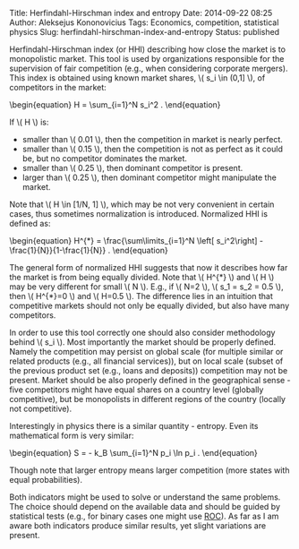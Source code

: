 Title: Herfindahl-Hirschman index and entropy
Date: 2014-09-22 08:25
Author: Aleksejus Kononovicius
Tags: Economics, competition, statistical physics
Slug: herfindahl-hirschman-index-and-entropy
Status: published

Herfindahl-Hirschman index (or HHI) describing
how close the market is to monopolistic market. This tool is used by
organizations responsible for the supervision of fair competition (e.g.,
when considering corporate mergers). This index is obtained using known
market shares, \\\(  s\_i \in (0,1\] \\\), of competitors in the
market<!--more-->:  

\begin{equation}
 H = \sum\_{i=1}^N s\_i^2 . 
\end{equation}

If \\\(  H \\\) is:

-   smaller than \\\(  0.01 \\\), then the competition in market is
    nearly perfect.
-   smaller than \\\(  0.15 \\\), then the competition is not as perfect
    as it could be, but no competitor dominates the market.
-   smaller than \\\(  0.25 \\\), then dominant competitor is present.
-   larger than \\\(  0.25 \\\), then dominant competitor might
    manipulate the market.

Note that \\\(  H \in \[1/N, 1\] \\\), which may be not very convenient
in certain cases, thus sometimes normalization is introduced. Normalized
HHI is defined as:  

\begin{equation}
 H^{\*} = \frac{\sum\limits\_{i=1}^N \left\[ s\_i^2\right\] - \frac{1}{N}}{1-\frac{1}{N}} . 
\end{equation}
  
The general form of normalized HHI suggests that now it describes how
far the market is from being equally divided. Note that \\\( H^{\*} \\\) and \\\(  H \\\) may be very different for small \\\(  N \\\).
E.g., if \\\(  N=2 \\\), \\\(  s\_1 = s\_2 = 0.5 \\\), then \\\( H^{\*}=0 \\\) and \\\(  H=0.5 \\\). The difference lies in an intuition
that competitive markets should not only be equally divided, but also
have many competitors.

In order to use this tool correctly one should also consider methodology
behind \\\(  s\_i \\\). Most importantly the market should be properly
defined. Namely the competition may persist on global scale (for
multiple similar or related products (e.g., all financial services)),
but on local scale (subset of the previous product set (e.g., loans and
deposits)) competition may not be present. Market should be also
properly defined in the geographical sense - five competitors might have
equal shares on a country level (globally competitive), but be
monopolists in different regions of the country (locally not
competitive).

Interestingly in physics there is a similar quantity - entropy. Even its
mathematical form is very similar:  

\begin{equation}
 S = - k\_B \sum\_{i=1}^N p\_i \ln p\_i . 
\end{equation}
  
Though note that larger entropy means larger competition (more states
with equal probabilities).

Both indicators might be used to solve or understand the same problems.
The choice should depend on the available data and should be guided by
statistical tests (e.g., for binary cases one might use
[ROC](https://en.wikipedia.org/wiki/Receiver_operating_characteristic)).
As far as I am aware both indicators produce similar results, yet slight
variations are present.
